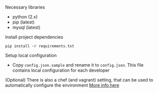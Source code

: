 Necessary libraries
- python (2.x)
- pip (latest)
- mysql (latest)

Install project dependencies
```
pip install -r requirements.txt
```

Setup local configuration
- Copy `config.json.sample` and rename it to `config.json`. This file contains local configuration for each developer

(Optional) There is also a chef (and vagrant) setting, that can be used to automatically configure the environment [More info here](http://www.vagrantup.com)
